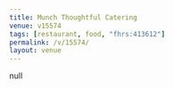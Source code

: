 ```yaml
---
title: Munch Thoughtful Catering
venue: v15574
tags: [restaurant, food, "fhrs:413612"]
permalink: /v/15574/
layout: venue
---
```

null